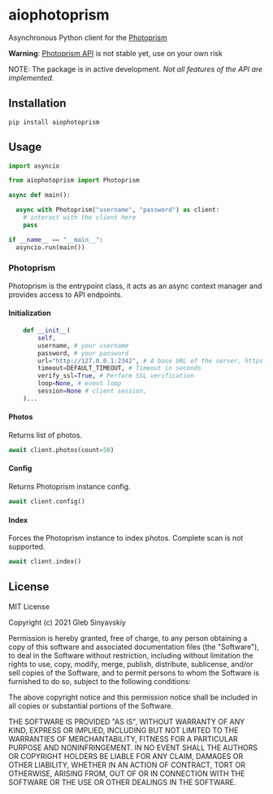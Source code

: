 # aiophotoprism

Asynchronous Python client for the [Photoprism](https://photoprism.app/)

**Warning**: [Photoprism API](https://docs.photoprism.org/developer-guide/frontend/rest-api/) is not stable yet, 
use on your own risk

NOTE: The package is in active development. *Not all features of the API are implemented.*

## Installation
`pip install aiophotoprism`


## Usage

```python
import asyncio

from aiophotoprism import Photoprism

async def main():

  async with Photoprism("username", "password") as client:
    # interact with the client here
    pass

if __name__ == "__main__":
  asyncio.run(main())
```

### Photoprism
Photoprism is the entrypoint class, it acts as an async context manager and provides access to API endpoints.

#### Initialization

```python
    def __init__(
        self,
        username, # your username
        password, # your password
        url="http://127.0.0.1:2342", # A base URL of the server, https://syncthing.example.com:443/something is also possible
        timeout=DEFAULT_TIMEOUT, # Timeout in seconds
        verify_ssl=True, # Perform SSL verification
        loop=None, # event loop
        session=None # client session,
    )...
```

#### Photos

Returns list of photos.

```python
await client.photos(count=50)
```

#### Config

Returns Photoprism instance config.

```python
await client.config()
```

#### Index

Forces the Photoprism instance to index photos. Complete scan is not supported.

```python
await client.index()
```

## License

MIT License

Copyright (c) 2021 Gleb Sinyavskiy

Permission is hereby granted, free of charge, to any person obtaining a copy
of this software and associated documentation files (the "Software"), to deal
in the Software without restriction, including without limitation the rights
to use, copy, modify, merge, publish, distribute, sublicense, and/or sell
copies of the Software, and to permit persons to whom the Software is
furnished to do so, subject to the following conditions:

The above copyright notice and this permission notice shall be included in all
copies or substantial portions of the Software.

THE SOFTWARE IS PROVIDED "AS IS", WITHOUT WARRANTY OF ANY KIND, EXPRESS OR
IMPLIED, INCLUDING BUT NOT LIMITED TO THE WARRANTIES OF MERCHANTABILITY,
FITNESS FOR A PARTICULAR PURPOSE AND NONINFRINGEMENT. IN NO EVENT SHALL THE
AUTHORS OR COPYRIGHT HOLDERS BE LIABLE FOR ANY CLAIM, DAMAGES OR OTHER
LIABILITY, WHETHER IN AN ACTION OF CONTRACT, TORT OR OTHERWISE, ARISING FROM,
OUT OF OR IN CONNECTION WITH THE SOFTWARE OR THE USE OR OTHER DEALINGS IN THE
SOFTWARE.

